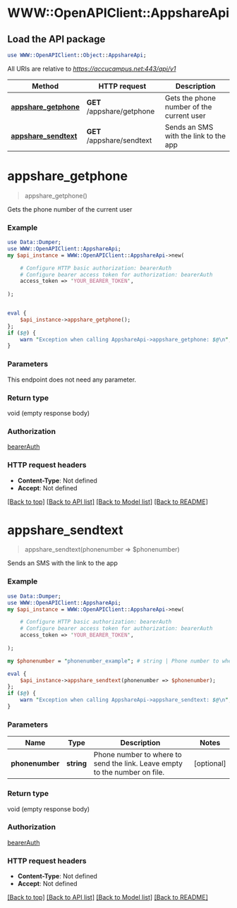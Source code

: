 # WWW::OpenAPIClient::AppshareApi

## Load the API package
```perl
use WWW::OpenAPIClient::Object::AppshareApi;
```

All URIs are relative to *https://accucampus.net:443/api/v1*

Method | HTTP request | Description
------------- | ------------- | -------------
[**appshare_getphone**](AppshareApi.md#appshare_getphone) | **GET** /appshare/getphone | Gets the phone number of the current user
[**appshare_sendtext**](AppshareApi.md#appshare_sendtext) | **GET** /appshare/sendtext | Sends an SMS with the link to the app


# **appshare_getphone**
> appshare_getphone()

Gets the phone number of the current user

### Example 
```perl
use Data::Dumper;
use WWW::OpenAPIClient::AppshareApi;
my $api_instance = WWW::OpenAPIClient::AppshareApi->new(

    # Configure HTTP basic authorization: bearerAuth
    # Configure bearer access token for authorization: bearerAuth
    access_token => 'YOUR_BEARER_TOKEN',
    
);


eval { 
    $api_instance->appshare_getphone();
};
if ($@) {
    warn "Exception when calling AppshareApi->appshare_getphone: $@\n";
}
```

### Parameters
This endpoint does not need any parameter.

### Return type

void (empty response body)

### Authorization

[bearerAuth](../README.md#bearerAuth)

### HTTP request headers

 - **Content-Type**: Not defined
 - **Accept**: Not defined

[[Back to top]](#) [[Back to API list]](../README.md#documentation-for-api-endpoints) [[Back to Model list]](../README.md#documentation-for-models) [[Back to README]](../README.md)

# **appshare_sendtext**
> appshare_sendtext(phonenumber => $phonenumber)

Sends an SMS with the link to the app

### Example 
```perl
use Data::Dumper;
use WWW::OpenAPIClient::AppshareApi;
my $api_instance = WWW::OpenAPIClient::AppshareApi->new(

    # Configure HTTP basic authorization: bearerAuth
    # Configure bearer access token for authorization: bearerAuth
    access_token => 'YOUR_BEARER_TOKEN',
    
);

my $phonenumber = "phonenumber_example"; # string | Phone number to where to send the link. Leave empty to the number on file.

eval { 
    $api_instance->appshare_sendtext(phonenumber => $phonenumber);
};
if ($@) {
    warn "Exception when calling AppshareApi->appshare_sendtext: $@\n";
}
```

### Parameters

Name | Type | Description  | Notes
------------- | ------------- | ------------- | -------------
 **phonenumber** | **string**| Phone number to where to send the link. Leave empty to the number on file. | [optional] 

### Return type

void (empty response body)

### Authorization

[bearerAuth](../README.md#bearerAuth)

### HTTP request headers

 - **Content-Type**: Not defined
 - **Accept**: Not defined

[[Back to top]](#) [[Back to API list]](../README.md#documentation-for-api-endpoints) [[Back to Model list]](../README.md#documentation-for-models) [[Back to README]](../README.md)

